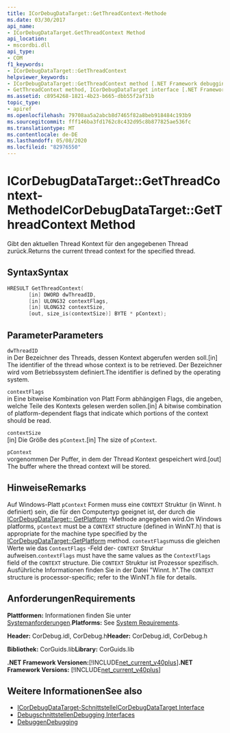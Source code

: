 ```yaml
---
title: ICorDebugDataTarget::GetThreadContext-Methode
ms.date: 03/30/2017
api_name:
- ICorDebugDataTarget.GetThreadContext Method
api_location:
- mscordbi.dll
api_type:
- COM
f1_keywords:
- ICorDebugDataTarget::GetThreadContext
helpviewer_keywords:
- ICorDebugDataTarget::GetThreadContext method [.NET Framework debugging]
- GetThreadContext method, ICorDebugDataTarget interface [.NET Framework debugging]
ms.assetid: c8954268-1821-4b23-b665-dbb55f2af31b
topic_type:
- apiref
ms.openlocfilehash: 79708aa5a2abcb8d7465f82a8beb918484c193b9
ms.sourcegitcommit: fff146ba3fd1762c8c432d95c8b877825ae536fc
ms.translationtype: MT
ms.contentlocale: de-DE
ms.lasthandoff: 05/08/2020
ms.locfileid: "82976550"
---
```

# <a name="icordebugdatatargetgetthreadcontext-method"></a><span data-ttu-id="569c6-102">ICorDebugDataTarget::GetThreadContext-Methode</span><span class="sxs-lookup"><span data-stu-id="569c6-102">ICorDebugDataTarget::GetThreadContext Method</span></span>
<span data-ttu-id="569c6-103">Gibt den aktuellen Thread Kontext für den angegebenen Thread zurück.</span><span class="sxs-lookup"><span data-stu-id="569c6-103">Returns the current thread context for the specified thread.</span></span>  
  
## <a name="syntax"></a><span data-ttu-id="569c6-104">Syntax</span><span class="sxs-lookup"><span data-stu-id="569c6-104">Syntax</span></span>  
  
```cpp  
HRESULT GetThreadContext(  
       [in] DWORD dwThreadID,  
       [in] ULONG32 contextFlags,  
       [in] ULONG32 contextSize,  
       [out, size_is(contextSize)] BYTE * pContext);  
```  
  
## <a name="parameters"></a><span data-ttu-id="569c6-105">Parameter</span><span class="sxs-lookup"><span data-stu-id="569c6-105">Parameters</span></span>  
 `dwThreadID`  
 <span data-ttu-id="569c6-106">in Der Bezeichner des Threads, dessen Kontext abgerufen werden soll.</span><span class="sxs-lookup"><span data-stu-id="569c6-106">[in] The identifier of the thread whose context is to be retrieved.</span></span> <span data-ttu-id="569c6-107">Der Bezeichner wird vom Betriebssystem definiert.</span><span class="sxs-lookup"><span data-stu-id="569c6-107">The identifier is defined by the operating system.</span></span>  
  
 `contextFlags`  
 <span data-ttu-id="569c6-108">in Eine bitweise Kombination von Platt Form abhängigen Flags, die angeben, welche Teile des Kontexts gelesen werden sollen.</span><span class="sxs-lookup"><span data-stu-id="569c6-108">[in] A bitwise combination of platform-dependent flags that indicate which portions of the context should be read.</span></span>  
  
 `contextSize`  
 <span data-ttu-id="569c6-109">[in] Die Größe des `pContext`.</span><span class="sxs-lookup"><span data-stu-id="569c6-109">[in] The size of `pContext`.</span></span>  
  
 `pContext`  
 <span data-ttu-id="569c6-110">vorgenommen Der Puffer, in dem der Thread Kontext gespeichert wird.</span><span class="sxs-lookup"><span data-stu-id="569c6-110">[out] The buffer where the thread context will be stored.</span></span>  
  
## <a name="remarks"></a><span data-ttu-id="569c6-111">Hinweise</span><span class="sxs-lookup"><span data-stu-id="569c6-111">Remarks</span></span>  
 <span data-ttu-id="569c6-112">Auf Windows-Platt `pContext` Formen muss eine `CONTEXT` Struktur (in Winnt. h definiert) sein, die für den Computertyp geeignet ist, der durch die [ICorDebugDataTarget:: GetPlatform](icordebugdatatarget-getplatform-method.md) -Methode angegeben wird.</span><span class="sxs-lookup"><span data-stu-id="569c6-112">On Windows platforms, `pContext` must be a `CONTEXT` structure (defined in WinNT.h) that is appropriate for the machine type specified by the [ICorDebugDataTarget::GetPlatform](icordebugdatatarget-getplatform-method.md) method.</span></span> <span data-ttu-id="569c6-113">`contextFlags`muss die gleichen Werte wie das `ContextFlags` -Feld der- `CONTEXT` Struktur aufweisen.</span><span class="sxs-lookup"><span data-stu-id="569c6-113">`contextFlags` must have the same values as the `ContextFlags` field of the `CONTEXT` structure.</span></span> <span data-ttu-id="569c6-114">Die `CONTEXT` Struktur ist Prozessor spezifisch. Ausführliche Informationen finden Sie in der Datei "Winnt. h".</span><span class="sxs-lookup"><span data-stu-id="569c6-114">The `CONTEXT` structure is processor-specific; refer to the WinNT.h file for details.</span></span>  
  
## <a name="requirements"></a><span data-ttu-id="569c6-115">Anforderungen</span><span class="sxs-lookup"><span data-stu-id="569c6-115">Requirements</span></span>  
 <span data-ttu-id="569c6-116">**Plattformen:** Informationen finden Sie unter [Systemanforderungen](../../get-started/system-requirements.md).</span><span class="sxs-lookup"><span data-stu-id="569c6-116">**Platforms:** See [System Requirements](../../get-started/system-requirements.md).</span></span>  
  
 <span data-ttu-id="569c6-117">**Header:** CorDebug.idl, CorDebug.h</span><span class="sxs-lookup"><span data-stu-id="569c6-117">**Header:** CorDebug.idl, CorDebug.h</span></span>  
  
 <span data-ttu-id="569c6-118">**Bibliothek:** CorGuids.lib</span><span class="sxs-lookup"><span data-stu-id="569c6-118">**Library:** CorGuids.lib</span></span>  
  
 <span data-ttu-id="569c6-119">**.NET Framework Versionen:**[!INCLUDE[net_current_v40plus](../../../../includes/net-current-v40plus-md.md)]</span><span class="sxs-lookup"><span data-stu-id="569c6-119">**.NET Framework Versions:** [!INCLUDE[net_current_v40plus](../../../../includes/net-current-v40plus-md.md)]</span></span>  
  
## <a name="see-also"></a><span data-ttu-id="569c6-120">Weitere Informationen</span><span class="sxs-lookup"><span data-stu-id="569c6-120">See also</span></span>

- [<span data-ttu-id="569c6-121">ICorDebugDataTarget-Schnittstelle</span><span class="sxs-lookup"><span data-stu-id="569c6-121">ICorDebugDataTarget Interface</span></span>](icordebugdatatarget-interface.md)
- [<span data-ttu-id="569c6-122">Debugschnittstellen</span><span class="sxs-lookup"><span data-stu-id="569c6-122">Debugging Interfaces</span></span>](debugging-interfaces.md)
- [<span data-ttu-id="569c6-123">Debuggen</span><span class="sxs-lookup"><span data-stu-id="569c6-123">Debugging</span></span>](index.md)
